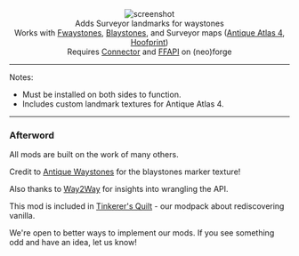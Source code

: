<!--suppress HtmlDeprecatedTag, XmlDeprecatedElement -->
<center>
<img alt="screenshot" src="https://cdn.modrinth.com/data/f3WJvB4r/images/11b518e9c39ee96aacc23478a1abb139445c74ad.png" /><br/>
Adds Surveyor landmarks for waystones<br/>
Works with <a href="https://modrinth.com/mod/fwaystones">Fwaystones</a>, <a href="https://modrinth.com/mod/waystones">Blaystones</a>, and Surveyor maps (<a href="https://modrinth.com/mod/antique-atlas-4">Antique Atlas 4</a>, <a href="https://modrinth.com/mod/hoofprint">Hoofprint</a>)<br/>
Requires <a href="https://modrinth.com/mod/connector">Connector</a> and <a href="https://modrinth.com/mod/forgified-fabric-api">FFAPI</a> on (neo)forge<br/>
</center>

---

Notes:
 - Must be installed on both sides to function.
 - Includes custom landmark textures for Antique Atlas 4.

---

### Afterword

All mods are built on the work of many others.

Credit to [Antique Waystones](https://modrinth.com/mod/antique-waystones) for the blaystones marker texture!

Also thanks to [Way2Way](https://modrinth.com/mod/way2wayfabric) for insights into wrangling the API.

This mod is included in [Tinkerer's Quilt](https://modrinth.com/modpack/tinkerers-quilt) - our modpack about rediscovering vanilla.

We're open to better ways to implement our mods. If you see something odd and have an idea, let us know!
